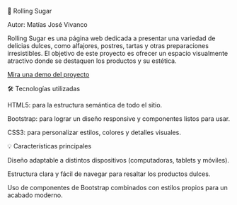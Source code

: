 🎂 Rolling Sugar

Autor: Matías José Vivanco

Rolling Sugar es una página web dedicada a presentar una variedad de delicias dulces, como alfajores, postres, tartas y otras preparaciones irresistibles.
El objetivo de este proyecto es ofrecer un espacio visualmente atractivo donde se destaquen los productos y su estética.

[Mira una demo del proyecto](https://rolling-sugar.netlify.app/)

🛠️ Tecnologías utilizadas

HTML5: para la estructura semántica de todo el sitio.

Bootstrap: para lograr un diseño responsive y componentes listos para usar.

CSS3: para personalizar estilos, colores y detalles visuales.

💡 Características principales

Diseño adaptable a distintos dispositivos (computadoras, tablets y móviles).

Estructura clara y fácil de navegar para resaltar los productos dulces.

Uso de componentes de Bootstrap combinados con estilos propios para un acabado moderno.
